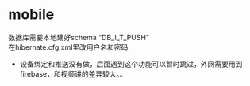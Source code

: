 # mobile

数据库需要本地建好schema “DB_I_T_PUSH”  
在hibernate.cfg.xml里改用户名和密码. 
* 设备绑定和推送没有做，后面遇到这个功能可以暂时跳过，外网需要用到firebase，和视频讲的差异较大。。
